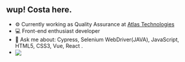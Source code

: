 ## wup! Costa here.

- ⚙ Currently working as Quality Assurance at [Atlas Technologies](https://github.com/henriquecostas/atlastechnol)
- 💻 Front-end enthusiast developer
- 💬 Ask me about: Cypress, Selenium WebDriver(JAVA), JavaScript, HTML5, CSS3, Vue, React .
- <a href="https://linkedin.com/in/henriquecostas" target="_blank"><img align="center" src="https://img.shields.io/badge/-henriquecostas-05122A?style=flat&logo=linkedin"/></a>


<br>
<br>

<!-- <div>
  <a href="https://github.com/henriquecostas">
    <img height="180em" src="https://github-readme-stats.vercel.app/api?username=henriquecostas&show_icons=true&theme=dark&include_all_commits=true&count_private=true"/>
    <img height="180em" src="https://github-readme-stats.vercel.app/api/top-langs/?username=henriquecostas&layout=compact&langs_count=7&theme=dark"/>
  </a>
</div> -->
 
<br>
<br>



 
 
 
